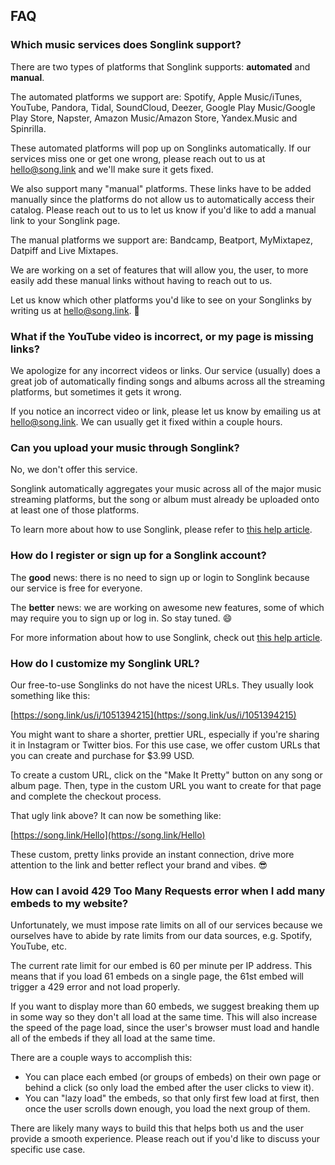 ## FAQ

### Which music services does Songlink support?

There are two types of platforms that Songlink supports: **automated** and **manual**.

The automated platforms we support are: Spotify, Apple Music/iTunes, YouTube, Pandora, Tidal, SoundCloud, Deezer, Google Play Music/Google Play Store, Napster, Amazon Music/Amazon Store, Yandex.Music and Spinrilla. 

These automated platforms will pop up on Songlinks automatically. If our services miss one or get one wrong, please reach out to us at [hello@song.link](mailto:hello@song.link) and we'll make sure it gets fixed. 

We also support many "manual" platforms. These links have to be added manually since the platforms do not allow us to automatically access their catalog. Please reach out to us to let us know if you'd like to add a manual link to your Songlink page.

The manual platforms we support are: Bandcamp, Beatport, MyMixtapez, Datpiff and Live Mixtapes.

We are working on a set of features that will allow you, the user, to more easily add these manual links without having to reach out to us.

Let us know which other platforms you'd like to see on your Songlinks by writing us at [hello@song.link](mailto:hello@song.link). 🙏

### What if the YouTube video is incorrect, or my page is missing links?

We apologize for any incorrect videos or links. Our service (usually) does a great job of automatically finding songs and albums across all the streaming platforms, but sometimes it gets it wrong. 

If you notice an incorrect video or link, please let us know by emailing us at [hello@song.link](mailto:hello@song.link). We can usually get it fixed within a couple hours. 

### Can you upload your music through Songlink?

No, we don't offer this service. 

Songlink automatically aggregates your music across all of the major music streaming platforms, but the song or album must already be uploaded onto at least one of those platforms.

To learn more about how to use Songlink, please refer to [this help article](what-is-songlink.md).

### How do I register or sign up for a Songlink account?

The **good** news: there is no need to sign up or login to Songlink because our service is free for everyone.

The **better** news: we are working on awesome new features, some of which may require you to sign up or log in. So stay tuned. 😄

For more information about how to use Songlink, check out [this help article](what-is-songlink.md).

### How do I customize my Songlink URL?

Our free-to-use Songlinks do not have the nicest URLs. They usually look something like this:

[https://song.link/us/i/1051394215](https://song.link/us/i/1051394215)

You might want to share a shorter, prettier URL, especially if you're sharing it in Instagram or Twitter bios. For this use case, we offer custom URLs that you can create and purchase for $3.99 USD.

To create a custom URL, click on the "Make It Pretty" button on any song or album page. Then, type in the custom URL you want to create for that page and complete the checkout process.

That ugly link above? It can now be something like:

[https://song.link/Hello](https://song.link/Hello)

These custom, pretty links provide an instant connection, drive more attention to the link and better reflect your brand and vibes. 😎

### How can I avoid 429 Too Many Requests error when I add many embeds to my website?

Unfortunately, we must impose rate limits on all of our services because we ourselves have to abide by rate limits from our data sources, e.g. Spotify, YouTube, etc. 

The current rate limit for our embed is 60 per minute per IP address. This means that if you load 61 embeds on a single page, the 61st embed will trigger a 429 error and not load properly. 

If you want to display more than 60 embeds, we suggest breaking them up in some way so they don't all load at the same time. This will also increase the speed of the page load, since the user's browser must load and handle all of the embeds if they all load at the same time. 

There are a couple ways to accomplish this: 

- You can place each embed (or groups of embeds) on their own page or behind a click (so only load the embed after the user clicks to view it). 
- You can "lazy load" the embeds, so that only first few load at first, then once the user scrolls down enough, you load the next group of them. 

There are likely many ways to build this that helps both us and the user provide a smooth experience. Please reach out if you'd like to discuss your specific use case.
